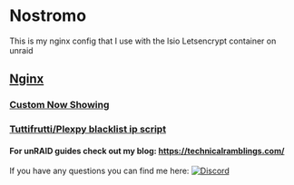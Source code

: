 # Nostromo

This is my nginx config that I use with the lsio Letsencrypt container on unraid

## [Nginx](https://github.com/gilbN/Nostromo/tree/master/Server/nginx)

### [Custom Now Showing](https://github.com/gilbN/Nostromo/tree/master/Server/Docker/nowshowing)

### [Tuttifrutti/Plexpy blacklist ip script](https://github.com/gilbN/Nostromo/blob/master/Server/scripts/plexpy/ip_blacklist.py)

#### For unRAID guides check out my blog: https://technicalramblings.com/

If you have any questions you can find me here:  [![Discord](https://img.shields.io/badge/Discord-Organizr-6f83cc.svg?style=flat-square)](https://organizr.us/discord)
